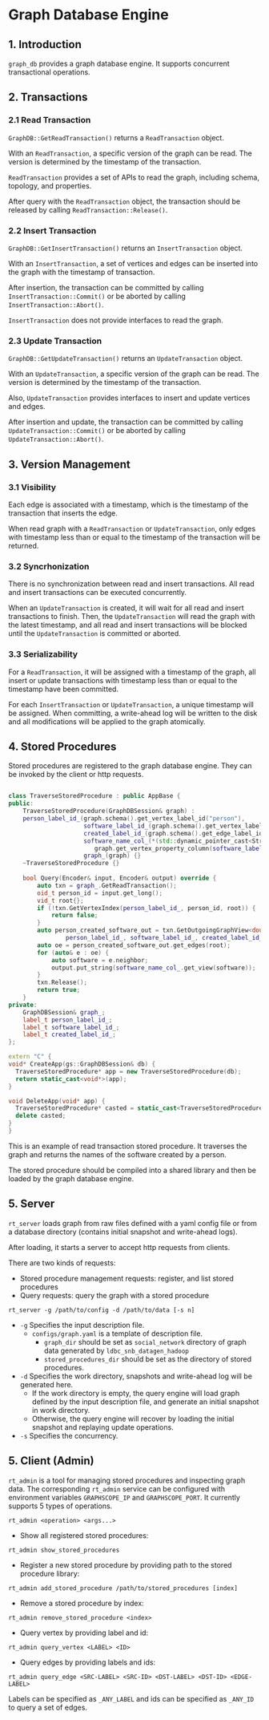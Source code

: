 # Graph Database Engine

## 1. Introduction

`graph_db` provides a graph database engine. It supports concurrent transactional operations.

## 2. Transactions

### 2.1 Read Transaction

`GraphDB::GetReadTransaction()` returns a `ReadTransaction` object.

With an `ReadTransaction`, a specific version of the graph can be read. The version is determined by the timestamp of the transaction.

`ReadTransaction` provides a set of APIs to read the graph, including schema, topology, and properties.

After query with the `ReadTransaction` object, the transaction should be released by calling `ReadTransaction::Release()`.

### 2.2 Insert Transaction

`GraphDB::GetInsertTransaction()` returns an `InsertTransaction` object.

With an `InsertTransaction`, a set of vertices and edges can be inserted into the graph with the timestamp of transaction.

After insertion, the transaction can be committed by calling `InsertTransaction::Commit()` or be aborted by calling `InsertTransaction::Abort()`.

`InsertTransaction` does not provide interfaces to read the graph.

### 2.3 Update Transaction

`GraphDB::GetUpdateTransaction()` returns an `UpdateTransaction` object.

With an `UpdateTransaction`, a specific version of the graph can be read. The version is determined by the timestamp of the transaction.

Also, `UpdateTransaction` provides interfaces to insert and update vertices and edges.

After insertion and update, the transaction can be committed by calling `UpdateTransaction::Commit()` or be aborted by calling `UpdateTransaction::Abort()`.

## 3. Version Management

### 3.1 Visibility

Each edge is associated with a timestamp, which is the timestamp of the transaction that inserts the edge.

When read graph with a `ReadTransaction` or `UpdateTransaction`, only edges with timestamp less than or equal to the timestamp of the transaction will be returned.

### 3.2 Syncrhonization

There is no synchronization between read and insert transactions. All read and insert transactions can be executed concurrently.

When an `UpdateTransaction` is created, it will wait for all read and insert transactions to finish. Then, the `UpdateTransaction` will read the graph with the latest timestamp, and all read and insert transactions will be blocked until the `UpdateTransaction` is committed or aborted.

### 3.3 Serializability

For a `ReadTransaction`, it will be assigned with a timestamp of the graph, all insert or update transactions with timestamp less than or equal to the timestamp have been committed.

For each `InsertTransaction` or `UpdateTransaction`, a unique timestamp will be assigned. When committing, a write-ahead log will be written to the disk and all modifications will be applied to the graph atomically.

## 4. Stored Procedures

Stored procedures are registered to the graph database engine. They can be invoked by the client or http requests.

```cpp

class TraverseStoredProcedure : public AppBase {
public:
    TraverseStoredProcedure(GraphDBSession& graph) :
    person_label_id_(graph.schema().get_vertex_label_id("person"),
                     software_label_id_(graph.schema().get_vertex_label_id("software")),
                     created_label_id_(graph.schema().get_edge_label_id("created")),
                     software_name_col_(*(std::dynamic_pointer_cast<StringColumn>(
                        graph.get_vertex_property_column(software_label_id_, "name")))),
                     graph_(graph) {}
    ~TraverseStoredProcedure {}
    
    bool Query(Encoder& input, Encoder& output) override {
        auto txn = graph_.GetReadTransaction();
        oid_t person_id = input.get_long();
        vid_t root{};
        if (!txn.GetVertexIndex(person_label_id_, person_id, root)) {
            return false;
        }
        auto person_created_software_out = txn.GetOutgoingGraphView<double>(
                person_label_id_, software_label_id_, created_label_id_);
        auto oe = person_created_software_out.get_edges(root);
        for (auto& e : oe) {
            auto software = e.neighbor;
            output.put_string(software_name_col_.get_view(software));
        }
        txn.Release();
        return true;
    }
private:
    GraphDBSession& graph_;
    label_t person_label_id_;
    label_t software_label_id_;
    label_t created_label_id_;
};

extern "C" {
void* CreateApp(gs::GraphDBSession& db) {
  TraverseStoredProcedure* app = new TraverseStoredProcedure(db);
  return static_cast<void*>(app);
}

void DeleteApp(void* app) {
  TraverseStoredProcedure* casted = static_cast<TraverseStoredProcedure*>(app);
  delete casted;
}
}
```

This is an example of read transaction stored procedure. It traverses the graph and returns the names of the software created by a person.

The stored procedure should be compiled into a shared library and then be loaded by the graph database engine.

## 5. Server

`rt_server` loads graph from raw files defined with a yaml config file or from a database directory (contains initial snapshot and write-ahead logs).

After loading, it starts a server to accept http requests from clients.

There are two kinds of requests:

- Stored procedure management requests: register, and list stored procedures
- Query requests: query the graph with a stored procedure

```
rt_server -g /path/to/config -d /path/to/data [-s n]
```

- `-g` Specifies the input description file.
    - `configs/graph.yaml` is a template of description file.
        - `graph_dir` should be set as `social_network` directory of graph data generated by `ldbc_snb_datagen_hadoop`
        - `stored_procedures_dir` should be set as the directory of stored procedures.
- `-d` Specifies the work directory, snapshots and write-ahead log will be generated here.
    - If the work directory is empty, the query engine will load graph defined by the input description file, and generate an initial snapshot in work directory.
    - Otherwise, the query engine will recover by loading the initial snapshot and replaying update operations.
- `-s` Specifies the concurrency.

## 5. Client (Admin)

`rt_admin` is a tool for managing stored procedures and inspecting graph data. The corresponding `rt_admin` service can be configured with environment variables `GRAPHSCOPE_IP` and `GRAPHSCOPE_PORT`. It currently supports 5 types of operations.

```
rt_admin <operation> <args...>
```

- Show all registered stored procedures:

```
rt_admin show_stored_procedures
```

- Register a new stored procedure by providing path to the stored procedure library:

```
rt_admin add_stored_procedure /path/to/stored_procedures [index]
```

- Remove a stored procedure by index:

```
rt_admin remove_stored_procedure <index>
```

- Query vertex by providing label and id:

```
rt_admin query_vertex <LABEL> <ID>
```

- Query edges by providing labels and ids:

```
rt_admin query_edge <SRC-LABEL> <SRC-ID> <DST-LABEL> <DST-ID> <EDGE-LABEL>
```

Labels can be specified as `_ANY_LABEL` and ids can be specified as `_ANY_ID` to query a set of edges.





